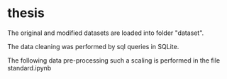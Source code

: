 # thesis

The original and modified datasets are loaded into folder "dataset".

The data cleaning was performed by sql queries in SQLite.

The following data pre-processing such a scaling is performed in the file standard.ipynb
